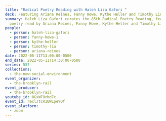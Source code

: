 ```yaml
---
title: "Radical Poetry Reading with Haleh Liza Gafori "
deck: Featuring Ariana Reines, Fanny Howe, Kythe Heller and Timothy Liu
summary: Haleh Liza Gafori curates the 85th Radical Poetry Reading, featuring
  poetry read by Ariana Reines, Fanny Howe, Kythe Heller and Timothy Liu.
people:
  - person: haleh-liza-gafori
  - person: fanny-howe-1
  - person: kythe-heller
  - person: timothy-liu
  - person: ariana-reines
date: 2022-05-11T13:00:00-0500
end_date: 2022-05-11T14:30:00-0500
series: 557
collections:
  - the-new-social-environment
event_organizer:
  - the-brooklyn-rail
event_producer:
  - the-brooklyn-rail
youtube_id: OGxWFOrbd7c
event_id: reclJtcR1UWLpeYOf
event_platform:
  - zoom
---
```

